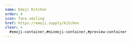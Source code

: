 ```yaml
---
name: Emoji Kitchen
order: 4
icon: face.smiling
href: https://emoji.supply/kitchen
clear: >
  #emoji-container,#mixmoji-container,#preview-container
---
```

        